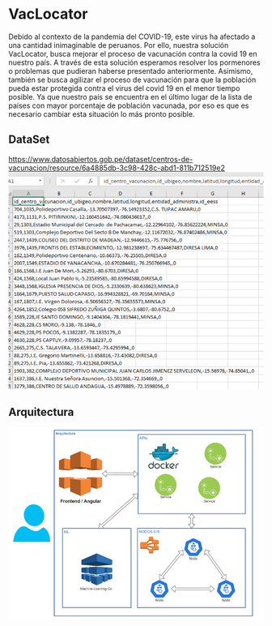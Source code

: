 # VacLocator
Debido al contexto de la pandemia del COVID-19, este virus ha afectado a una cantidad inimaginable de peruanos. Por ello, nuestra solución VacLocator, busca mejorar el proceso de vacunación contra la covid 19 en nuestro país. A través de esta solución esperamos resolver los pormenores o problemas que pudieran haberse presentado anteriormente. Asimismo, también se busca agilizar el proceso de vacunación para que la población pueda estar protegida contra el virus del covid 19 en el menor tiempo posible. Ya que nuestro país se encuentra en el último lugar de la lista de países con mayor porcentaje de población vacunada, por eso es que es necesario cambiar esta situación lo más pronto posible.

## DataSet
https://www.datosabiertos.gob.pe/dataset/centros-de-vacunacion/resource/6a4885db-3c98-428c-abd1-811b712519e2
![Image1](https://github.com/RafaelAnderson/imagenes/blob/master/1.png)

## Arquitectura
![Image 2](https://github.com/RafaelAnderson/imagenes/blob/master/2.png)
